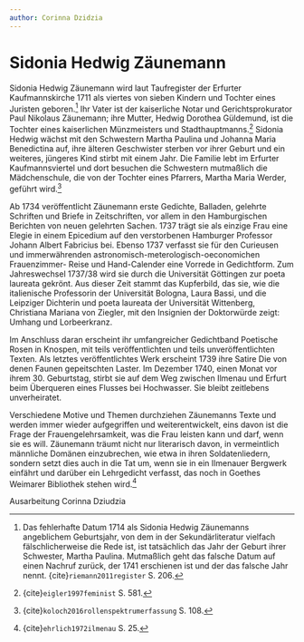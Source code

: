 ```yaml
---
author: Corinna Dzidzia
---
```


# Sidonia Hedwig Zäunemann

Sidonia Hedwig Zäunemann wird laut Taufregister der Erfurter Kaufmannskirche 1711 als viertes von sieben Kindern und Tochter eines Juristen geboren.[^geburtsdatum] Ihr Vater ist der kaiserliche Notar und Gerichtsprokurator Paul Nikolaus Zäunemann; ihre Mutter, Hedwig Dorothea Güldemund, ist die Tochter eines kaiserlichen Münzmeisters und Stadthauptmanns.[^quelle-eltern] Sidonia Hedwig wächst mit den Schwestern Martha Paulina und Johanna Maria Benedictina auf, ihre älteren Geschwister sterben vor ihrer Geburt und ein weiteres, jüngeres Kind stirbt mit einem Jahr. Die Familie lebt im Erfurter Kaufmannsviertel und dort besuchen die Schwestern mutmaßlich die Mädchenschule, die von der Tochter eines Pfarrers, Martha Maria Werder, geführt wird.[^quelle-jugend]

Ab 1734 veröffentlicht Zäunemann erste Gedichte, Balladen, gelehrte Schriften und Briefe in Zeitschriften, vor allem in den Hamburgischen Berichten von neuen gelehrten Sachen. 1737 trägt sie als einzige Frau eine Elegie in einem Epicedium auf den verstorbenen Hamburger Professor Johann Albert Fabricius bei. Ebenso 1737 verfasst sie für den Curieusen und immerwährenden astronomisch-meterologisch-oeconomichen Frauenzimmer- Reise und Hand-Calender eine Vorrede in Gedichtform. Zum Jahreswechsel 1737/38 wird sie durch die Universität Göttingen zur poeta laureata gekrönt. Aus dieser Zeit stammt das Kupferbild, das sie, wie die italienische Professorin der Universität Bologna, Laura Bassi, und die Leipziger Dichterin und poeta laureata der Universität Wittenberg, Christiana Mariana von Ziegler, mit den Insignien der Doktorwürde zeigt: Umhang und Lorbeerkranz.

Im Anschluss daran erscheint ihr umfangreicher Gedichtband Poetische Rosen in Knospen, mit teils veröffentlichten und teils unveröffentlichten Texten. Als letztes veröffentlichtes Werk erscheint 1739 ihre Satire Die von denen Faunen gepeitschten Laster. Im Dezember 1740, einen Monat vor ihrem 30. Geburtstag, stirbt sie auf dem Weg zwischen Ilmenau und Erfurt beim Überqueren eines Flusses bei Hochwasser. Sie bleibt zeitlebens unverheiratet.

Verschiedene Motive und Themen durchziehen Zäunemanns Texte und werden immer wieder aufgegriffen und weiterentwickelt, eins davon ist die Frage der Frauengelehrsamkeit, was die Frau leisten kann und darf, wenn sie es will. Zäunemann träumt nicht nur literarisch davon, in vermeintlich männliche Domänen einzubrechen, wie etwa in ihren Soldatenliedern, sondern setzt dies auch in die Tat um, wenn sie in ein Ilmenauer Bergwerk einfährt und darüber ein Lehrgedicht verfasst, das noch in Goethes Weimarer Bibliothek stehen wird.[^quelle-motive-themen]

Ausarbeitung Corinna Dziudzia

[^geburtsdatum]: Das fehlerhafte Datum 1714 als Sidonia Hedwig Zäunemanns angeblichem Geburtsjahr, von dem in der Sekundärliteratur vielfach fälschlicherweise die Rede ist, ist tatsächlich das Jahr der Geburt ihrer Schwester, Martha Paulina. Mutmaßlich geht das falsche Datum auf einen Nachruf zurück, der 1741 erschienen ist und der das falsche Jahr nennt. {cite}`riemann2011register` S. 206.

[^quelle-eltern]: {cite}`eigler1997feminist` S. 581.

[^quelle-jugend]: {cite}`koloch2016rollenspektrumerfassung` S. 108.

[^quelle-motive-themen]: {cite}`ehrlich1972ilmenau` S. 25.
